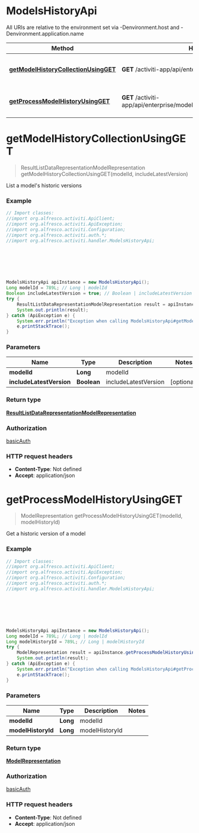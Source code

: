 # ModelsHistoryApi

All URIs are relative to the environment set via -Denvironment.host and -Denvironment.application.name

Method | HTTP request | Description
------------- | ------------- | -------------
[**getModelHistoryCollectionUsingGET**](ModelsHistoryApi.md#getModelHistoryCollectionUsingGET) | **GET** /activiti-app/api/enterprise/models/{modelId}/history | List a model&#x27;s historic versions
[**getProcessModelHistoryUsingGET**](ModelsHistoryApi.md#getProcessModelHistoryUsingGET) | **GET** /activiti-app/api/enterprise/models/{modelId}/history/{modelHistoryId} | Get a historic version of a model

<a name="getModelHistoryCollectionUsingGET"></a>
# **getModelHistoryCollectionUsingGET**
> ResultListDataRepresentationModelRepresentation getModelHistoryCollectionUsingGET(modelId, includeLatestVersion)

List a model&#x27;s historic versions

### Example
```java
// Import classes:
//import org.alfresco.activiti.ApiClient;
//import org.alfresco.activiti.ApiException;
//import org.alfresco.activiti.Configuration;
//import org.alfresco.activiti.auth.*;
//import org.alfresco.activiti.handler.ModelsHistoryApi;







ModelsHistoryApi apiInstance = new ModelsHistoryApi();
Long modelId = 789L; // Long | modelId
Boolean includeLatestVersion = true; // Boolean | includeLatestVersion
try {
    ResultListDataRepresentationModelRepresentation result = apiInstance.getModelHistoryCollectionUsingGET(modelId, includeLatestVersion);
    System.out.println(result);
} catch (ApiException e) {
    System.err.println("Exception when calling ModelsHistoryApi#getModelHistoryCollectionUsingGET");
    e.printStackTrace();
}
```

### Parameters

Name | Type | Description  | Notes
------------- | ------------- | ------------- | -------------
 **modelId** | **Long**| modelId |
 **includeLatestVersion** | **Boolean**| includeLatestVersion | [optional]

### Return type

[**ResultListDataRepresentationModelRepresentation**](ResultListDataRepresentationModelRepresentation.md)

### Authorization

[basicAuth](../README.md#basicAuth)

### HTTP request headers

 - **Content-Type**: Not defined
 - **Accept**: application/json

<a name="getProcessModelHistoryUsingGET"></a>
# **getProcessModelHistoryUsingGET**
> ModelRepresentation getProcessModelHistoryUsingGET(modelId, modelHistoryId)

Get a historic version of a model

### Example
```java
// Import classes:
//import org.alfresco.activiti.ApiClient;
//import org.alfresco.activiti.ApiException;
//import org.alfresco.activiti.Configuration;
//import org.alfresco.activiti.auth.*;
//import org.alfresco.activiti.handler.ModelsHistoryApi;







ModelsHistoryApi apiInstance = new ModelsHistoryApi();
Long modelId = 789L; // Long | modelId
Long modelHistoryId = 789L; // Long | modelHistoryId
try {
    ModelRepresentation result = apiInstance.getProcessModelHistoryUsingGET(modelId, modelHistoryId);
    System.out.println(result);
} catch (ApiException e) {
    System.err.println("Exception when calling ModelsHistoryApi#getProcessModelHistoryUsingGET");
    e.printStackTrace();
}
```

### Parameters

Name | Type | Description  | Notes
------------- | ------------- | ------------- | -------------
 **modelId** | **Long**| modelId |
 **modelHistoryId** | **Long**| modelHistoryId |

### Return type

[**ModelRepresentation**](ModelRepresentation.md)

### Authorization

[basicAuth](../README.md#basicAuth)

### HTTP request headers

 - **Content-Type**: Not defined
 - **Accept**: application/json

